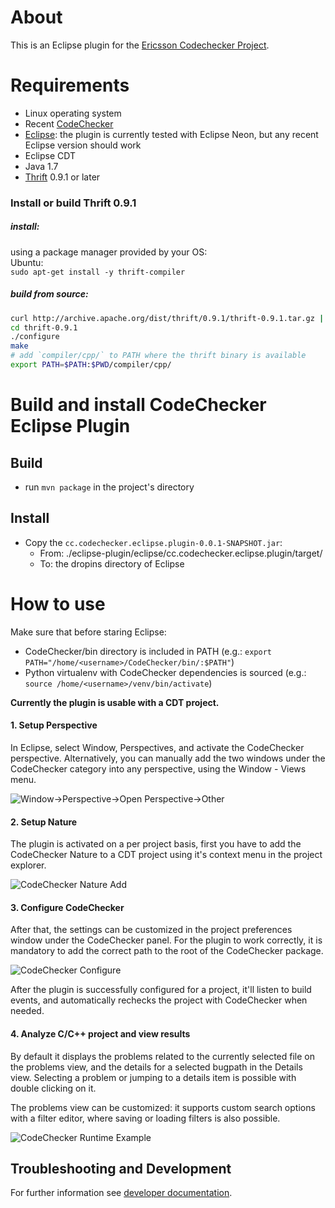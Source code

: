 # About

This is an Eclipse plugin for the [Ericsson Codechecker Project]( https://github.com/Ericsson/codechecker).  

# Requirements

* Linux operating system
* Recent [CodeChecker](https://github.com/Ericsson/codechecker)
* [Eclipse](www.eclipse.org): the plugin is currently tested with Eclipse Neon, but any recent Eclipse version should work
* Eclipse CDT
* Java 1.7
* [Thrift](https://thrift.apache.org/) 0.9.1 or later

### Install or build Thrift 0.9.1
##### install:
using a package manager provided by your OS:  
Ubuntu:  
```sudo apt-get install -y thrift-compiler```

##### build from source:
~~~~~~~~.sh
curl http://archive.apache.org/dist/thrift/0.9.1/thrift-0.9.1.tar.gz | tar zx
cd thrift-0.9.1
./configure
make
# add `compiler/cpp/` to PATH where the thrift binary is available
export PATH=$PATH:$PWD/compiler/cpp/
~~~~~~~~



# Build and install CodeChecker Eclipse Plugin
## Build
* run `mvn package` in the project's directory

## Install
* Copy the `cc.codechecker.eclipse.plugin-0.0.1-SNAPSHOT.jar`:
    * From: ./eclipse-plugin/eclipse/cc.codechecker.eclipse.plugin/target/
    * To: the dropins directory of Eclipse

# How to use
Make sure that before staring Eclipse:

* CodeChecker/bin directory is included in PATH (e.g.: `export PATH="/home/<username>/CodeChecker/bin/:$PATH"`)
* Python virtualenv with CodeChecker dependencies is sourced (e.g.: `source /home/<username>/venv/bin/activate`)

__Currently the plugin is usable with a CDT project.__

#### 1. Setup Perspective
In Eclipse, select Window, Perspectives, and activate the CodeChecker perspective.
Alternatively, you can manually add the two windows under the CodeChecker category into any perspective, using the Window - Views menu.

![Window->Perspective->Open Perspective->Other](docs/allperspective.png)

#### 2. Setup Nature
The plugin is activated on a per project basis, first you have to add the CodeChecker Nature to a CDT project using it's context menu in the project explorer.

![CodeChecker Nature Add](docs/nature.png)

#### 3. Configure CodeChecker
After that, the settings can be customized in the project preferences window under the CodeChecker panel. For the plugin to work correctly, it is mandatory to add the correct path to the root of the CodeChecker package.

![CodeChecker Configure](docs/config.png)

After the plugin is successfully configured for a project, it'll listen to build events, and automatically rechecks the project with CodeChecker when needed.

#### 4. Analyze C/C++ project and view results
By default it displays the problems related to the currently selected file on the problems view, and the details for a selected bugpath in the Details view. Selecting a problem or jumping to a details item is possible with double clicking on it.

The problems view can be customized: it supports custom search options with a filter editor, where saving or loading filters is also possible.

![CodeChecker Runtime Example](docs/example.png)

## Troubleshooting and Development

For further information see [developer documentation](docs/developer.md).
